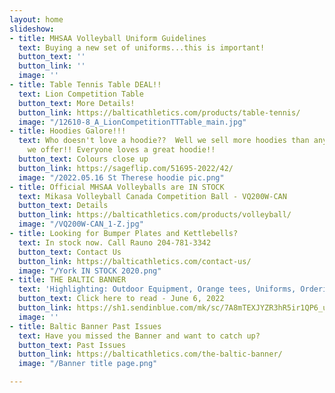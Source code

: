 ```yaml
---
layout: home
slideshow:
- title: MHSAA Volleyball Uniform Guidelines
  text: Buying a new set of uniforms...this is important!
  button_text: ''
  button_link: ''
  image: ''
- title: Table Tennis Table DEAL!!
  text: Lion Competition Table
  button_text: More Details!
  button_link: https://balticathletics.com/products/table-tennis/
  image: "/12610-8_A_LionCompetitionTTTable_main.jpg"
- title: Hoodies Galore!!!
  text: Who doesn't love a hoodie??  Well we sell more hoodies than any other garment
    we offer!! Everyone loves a great hoodie!!
  button_text: Colours close up
  button_link: https://sageflip.com/51695-2022/42/
  image: "/2022.05.16 St Therese hoodie pic.png"
- title: Official MHSAA Volleyballs are IN STOCK
  text: Mikasa Volleyball Canada Competition Ball - VQ200W-CAN
  button_text: Details
  button_link: https://balticathletics.com/products/volleyball/
  image: "/VQ200W-CAN_1-Z.jpg"
- title: Looking for Bumper Plates and Kettlebells?
  text: In stock now. Call Rauno 204-781-3342
  button_text: Contact Us
  button_link: https://balticathletics.com/contact-us/
  image: "/York IN STOCK 2020.png"
- title: THE BALTIC BANNER
  text: 'Highlighting: Outdoor Equipment, Orange tees, Uniforms, Ordering for Fall'
  button_text: Click here to read - June 6, 2022
  button_link: https://sh1.sendinblue.com/mk/sc/7A8mTEXJYZR3hR5ir1QP6_uwLvzGxRNzhJ_IGwYxU5QtHZkSbAA_0T1qKNtA0akesBYq8XenoaFYZhQoshACDXlGH4SD8w
  image: ''
- title: Baltic Banner Past Issues
  text: Have you missed the Banner and want to catch up?
  button_text: Past Issues
  button_link: https://balticathletics.com/the-baltic-banner/
  image: "/Banner title page.png"

---
```

